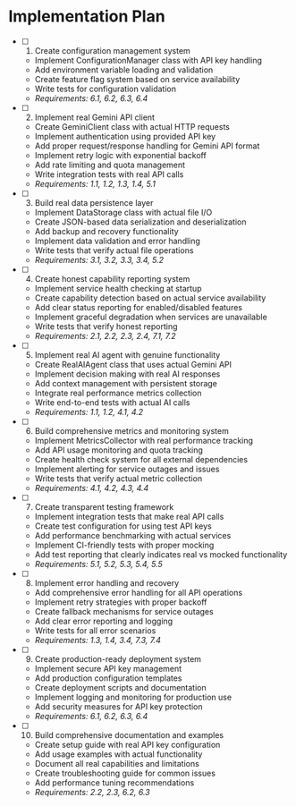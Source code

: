 # Implementation Plan

- [ ] 1. Create configuration management system
  - Implement ConfigurationManager class with API key handling
  - Add environment variable loading and validation
  - Create feature flag system based on service availability
  - Write tests for configuration validation
  - _Requirements: 6.1, 6.2, 6.3, 6.4_

- [ ] 2. Implement real Gemini API client
  - Create GeminiClient class with actual HTTP requests
  - Implement authentication using provided API key
  - Add proper request/response handling for Gemini API format
  - Implement retry logic with exponential backoff
  - Add rate limiting and quota management
  - Write integration tests with real API calls
  - _Requirements: 1.1, 1.2, 1.3, 1.4, 5.1_

- [ ] 3. Build real data persistence layer
  - Implement DataStorage class with actual file I/O
  - Create JSON-based data serialization and deserialization
  - Add backup and recovery functionality
  - Implement data validation and error handling
  - Write tests that verify actual file operations
  - _Requirements: 3.1, 3.2, 3.3, 3.4, 5.2_

- [ ] 4. Create honest capability reporting system
  - Implement service health checking at startup
  - Create capability detection based on actual service availability
  - Add clear status reporting for enabled/disabled features
  - Implement graceful degradation when services are unavailable
  - Write tests that verify honest reporting
  - _Requirements: 2.1, 2.2, 2.3, 2.4, 7.1, 7.2_

- [ ] 5. Implement real AI agent with genuine functionality
  - Create RealAIAgent class that uses actual Gemini API
  - Implement decision making with real AI responses
  - Add context management with persistent storage
  - Integrate real performance metrics collection
  - Write end-to-end tests with actual AI calls
  - _Requirements: 1.1, 1.2, 4.1, 4.2_

- [ ] 6. Build comprehensive metrics and monitoring system
  - Implement MetricsCollector with real performance tracking
  - Add API usage monitoring and quota tracking
  - Create health check system for all external dependencies
  - Implement alerting for service outages and issues
  - Write tests that verify actual metric collection
  - _Requirements: 4.1, 4.2, 4.3, 4.4_

- [ ] 7. Create transparent testing framework
  - Implement integration tests that make real API calls
  - Create test configuration for using test API keys
  - Add performance benchmarking with actual services
  - Implement CI-friendly tests with proper mocking
  - Add test reporting that clearly indicates real vs mocked functionality
  - _Requirements: 5.1, 5.2, 5.3, 5.4, 5.5_

- [ ] 8. Implement error handling and recovery
  - Add comprehensive error handling for all API operations
  - Implement retry strategies with proper backoff
  - Create fallback mechanisms for service outages
  - Add clear error reporting and logging
  - Write tests for all error scenarios
  - _Requirements: 1.3, 1.4, 3.4, 7.3, 7.4_

- [ ] 9. Create production-ready deployment system
  - Implement secure API key management
  - Add production configuration templates
  - Create deployment scripts and documentation
  - Implement logging and monitoring for production use
  - Add security measures for API key protection
  - _Requirements: 6.1, 6.2, 6.3, 6.4_

- [ ] 10. Build comprehensive documentation and examples
  - Create setup guide with real API key configuration
  - Add usage examples with actual functionality
  - Document all real capabilities and limitations
  - Create troubleshooting guide for common issues
  - Add performance tuning recommendations
  - _Requirements: 2.2, 2.3, 6.2, 6.3_